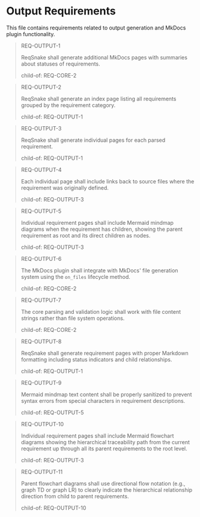 # Output Requirements

This file contains requirements related to output generation and MkDocs plugin functionality.

> REQ-OUTPUT-1
>
> ReqSnake shall generate additional MkDocs pages with summaries about statuses of requirements.
>
> child-of: REQ-CORE-2

> REQ-OUTPUT-2
>
> ReqSnake shall generate an index page listing all requirements grouped by the requirement category.
>
> child-of: REQ-OUTPUT-1

> REQ-OUTPUT-3
>
> ReqSnake shall generate individual pages for each parsed requirement.
>
> child-of: REQ-OUTPUT-1

> REQ-OUTPUT-4
>
> Each individual page shall include links back to source files where the requirement was originally defined.
>
> child-of: REQ-OUTPUT-3

> REQ-OUTPUT-5
>
> Individual requirement pages shall include Mermaid mindmap diagrams when the requirement has children, showing the parent requirement as root and its direct children as nodes.
>
> child-of: REQ-OUTPUT-3

> REQ-OUTPUT-6
>
> The MkDocs plugin shall integrate with MkDocs' file generation system using the `on_files` lifecycle method.
>
> child-of: REQ-CORE-2

> REQ-OUTPUT-7
>
> The core parsing and validation logic shall work with file content strings rather than file system operations.
>
> child-of: REQ-CORE-2

> REQ-OUTPUT-8
>
> ReqSnake shall generate requirement pages with proper Markdown formatting including status indicators and child relationships.
>
> child-of: REQ-OUTPUT-1

> REQ-OUTPUT-9
>
> Mermaid mindmap text content shall be properly sanitized to prevent syntax errors from special characters in requirement descriptions.
>
> child-of: REQ-OUTPUT-5

> REQ-OUTPUT-10
>
> Individual requirement pages shall include Mermaid flowchart diagrams showing the hierarchical traceability path from the current requirement up through all its parent requirements to the root level.
>
> child-of: REQ-OUTPUT-3

> REQ-OUTPUT-11
>
> Parent flowchart diagrams shall use directional flow notation (e.g., graph TD or graph LR) to clearly indicate the hierarchical relationship direction from child to parent requirements.
>
> child-of: REQ-OUTPUT-10
